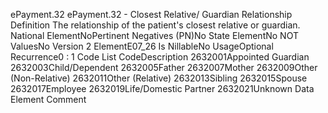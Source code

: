 

ePayment.32
ePayment.32 - Closest Relative/ Guardian Relationship
Definition
The relationship of the patient's closest relative or guardian.
National ElementNoPertinent Negatives (PN)No
State ElementNo
NOT ValuesNo
Version 2 ElementE07_26
Is NillableNo
UsageOptional
Recurrence0 : 1
Code List
CodeDescription
2632001Appointed Guardian
2632003Child/Dependent
2632005Father
2632007Mother
2632009Other (Non-Relative)
2632011Other (Relative)
2632013Sibling
2632015Spouse
2632017Employee
2632019Life/Domestic Partner
2632021Unknown
Data Element Comment